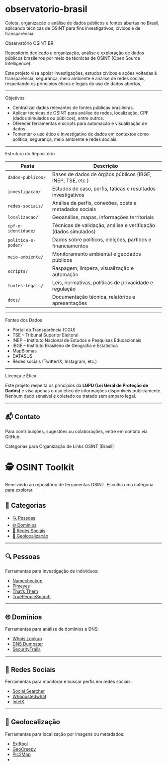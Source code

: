 # observatorio-brasil
 Coleta, organização e análise de dados públicos e fontes abertas no Brasil, aplicando técnicas de OSINT para fins investigativos, cívicos e de transparência.

 Observatório OSINT BR

Repositório dedicado à organização, análise e exploração de dados públicos brasileiros por meio de técnicas de OSINT (Open Source Intelligence).

Este projeto visa apoiar investigações, estudos cívicos e ações voltadas à transparência, segurança, meio ambiente e análise de redes sociais, respeitando os princípios éticos e legais do uso de dados abertos.

---

 Objetivos

- Centralizar dados relevantes de fontes públicas brasileiras.
- Aplicar técnicas de OSINT para análise de redes, localização, CPF (dados simulados ou públicos), entre outros.
- Oferecer ferramentas e scripts para automação e visualização de dados.
- Fomentar o uso ético e investigativo de dados em contextos como política, segurança, meio ambiente e redes sociais.

---

 Estrutura do Repositório

| Pasta | Descrição |
|-------|-----------|
| `dados-publicos/` | Bases de dados de órgãos públicos (IBGE, INEP, TSE, etc.) |
| `investigacao/` | Estudos de caso, perfis, táticas e resultados investigativos |
| `redes-sociais/` | Análise de perfis, conexões, posts e metadados sociais |
| `localizacao/` | Geoanálise, mapas, informações territoriais |
| `cpf-e-identidade/` | Técnicas de validação, análise e verificação (dados simulados) |
| `politica-e-poder/` | Dados sobre políticos, eleições, partidos e financiamentos |
| `meio-ambiente/` | Monitoramento ambiental e geodados públicos |
| `scripts/` | Raspagem, limpeza, visualização e automação |
| `fontes-legais/` | Leis, normativas, políticas de privacidade e regulação |
| `docs/` | Documentação técnica, relatórios e apresentações |

---

 Fontes dos Dados

- Portal da Transparência (CGU)
- TSE – Tribunal Superior Eleitoral
- INEP – Instituto Nacional de Estudos e Pesquisas Educacionais
- IBGE – Instituto Brasileiro de Geografia e Estatística
- MapBiomas
- DATASUS
- Redes sociais (Twitter/X, Instagram, etc.)

---

Licença e Ética

Este projeto respeita os princípios da **LGPD (Lei Geral de Proteção de Dados)** e visa apenas o uso ético de informações disponíveis publicamente. Nenhum dado sensível é coletado ou tratado sem amparo legal.

---

## 📬 Contato

Para contribuições, sugestões ou colaborações, entre em contato via GitHub.

Categorias para Organização de Links OSINT (Brasil)


# 🕵️ OSINT Toolkit

Bem-vindo ao repositório de ferramentas OSINT. Escolha uma categoria para explorar.

## 📂 Categorias

- [🔍 Pessoas](#pessoas)
- [🌐 Domínios](#domínios)
- [📱 Redes Sociais](#redes-sociais)
- [🎯 Geolocalização](#geolocalizacao)

---

## 🔍 Pessoas

Ferramentas para investigação de indivíduos:

- [Namecheckup](https://namecheckup.com/)
- [Pimeyes](https://pimeyes.com/)
- [That’s Them](https://thatsthem.com/)
- [TruePeopleSearch](https://www.truepeoplesearch.com/)

---

## 🌐 Domínios

Ferramentas para análise de domínios e DNS:

- [Whois Lookup](https://whois.domaintools.com/)
- [DNS Dumpster](https://dnsdumpster.com/)
- [SecurityTrails](https://securitytrails.com/)

---

## 📱 Redes Sociais

Ferramentas para monitorar e buscar perfis em redes sociais:

- [Social Searcher](https://www.social-searcher.com/)
- [Whopostedwhat](https://whopostedwhat.com/)
- [IntelX](https://intelx.io/)

---

## 🎯 Geolocalização

Ferramentas para localização por imagens ou metadados:

- [Exiftool](https://exiftool.org/)
- [GeoCreepy](https://github.com/ilektrojohn/creepy)
- [Pic2Map](https://www.pic2map.com/)
- 



